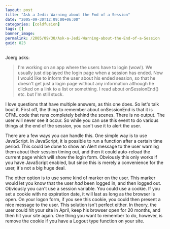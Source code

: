 ```yaml
---
layout: post
title: "Ask a Jedi: Warning about the End of a Session"
date: "2005-09-30T12:09:00+06:00"
categories: [coldfusion]
tags: []
banner_image: 
permalink: /2005/09/30/Ask-a-Jedi-Warning-about-the-End-of-a-Session
guid: 823
---
```


Joerg asks:

<blockquote>
I'm working on an app where the users have to login (wow!).
We usually just displayed the login page when a session has ended.
Now I would like to inform the user about his ended session, 
so that he doesn't get just a login page without any information 
although he clicked on a link to a list or something.
I read about onSessionEnd() etc. but I'm still stuck.
</blockquote>

I love questions that have multiple answers, as this one does. So let's talk bout it. First off, the thing to remember about onSessionEnd is that it is CFML code that runs completely behind the scenes. There is no output. The user will never see it occur. So while you can use this event to do various things at the end of the session, you can't use it to alert the user. 

There are a few ways you can handle this. One simple way is to use JavaScript. In JavaScript, it is possible to run a function after a certain time period. This could be done to show an Alert message to the user warning them about their session timing out, and then it could auto-reload the current page which will show the login form. Obviously this only works if you have JavaScript enabled, but since this is merely a convenience for the user, it's not a big huge deal.

The other option is to use some kind of marker on the user. This marker would let you know that the user <i>had</i> been logged in, and then logged out. Obviously you can't use a session variable. You could use a cookie. If you set a cookie with no expiration date, it will last as long as the browser is open. On your logon form, if you see this cookie, you could then present a nice message to the user. This solution isn't perfect either. In theory, the user could hit your site in April, keep his browser open for 20 months, and then hit your site again. One thing you want to remember to do, however, is remove the cookie if you have a Logout type function on your site.